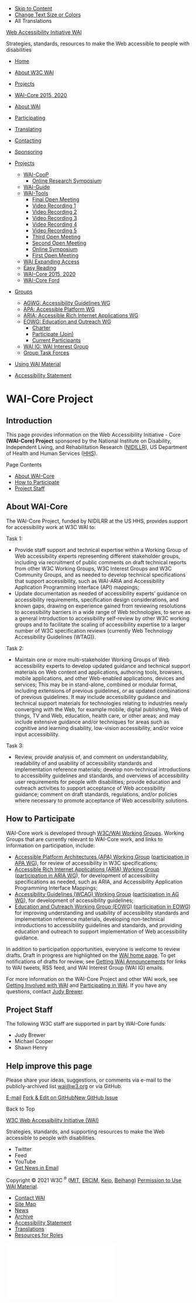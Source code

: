 -   [Skip to Content](#main)
-   [Change Text Size or Colors](/WAI/meta/customize/)
-   All Translations

<a href="/WAI/" class="home"><span class="wai"><span class="wa">Web Accessibility</span> <span class="i"><span class="initieative">Initiative</span> <span>WAI</span></span></span></a>

Strategies, standards, resources to make the Web accessible to people with disabilities



<!-- -->

-   [Home](/WAI/)
-   [About W3C WAI](/WAI/about/)
-   [Projects](/WAI/about/projects/)
-   [WAI-Core 2015, 2020](/WAI/about/projects/wai-core-2015/)

-   <a href="/WAI/about/" class="page-link"><span>About WAI</span></a>
-   <a href="/WAI/about/participating/" class="page-link"><span>Participating</span></a>
-   <a href="/WAI/about/translating/" class="page-link"><span>Translating</span></a>
-   <a href="/WAI/about/contacting/" class="page-link"><span>Contacting</span></a>
-   <a href="/WAI/about/sponsoring/" class="page-link"><span>Sponsoring</span></a>
-   <a href="/WAI/about/projects/" class="page-link"><span>Projects</span></a>
    -   <a href="/WAI/about/projects/wai-coop/" class="page-link"><span>WAI-CooP</span></a>
        -   <a href="/WAI/about/projects/wai-coop/symposium1/" class="page-link"><span>Online Research Symposium</span></a>
    -   <a href="/WAI/about/projects/wai-guide/" class="page-link"><span>WAI-Guide</span></a>
    -   <a href="/WAI/about/projects/wai-tools/" class="page-link"><span>WAI-Tools</span></a>
        -   <a href="/WAI/about/projects/wai-tools/final-open-meeting/" class="page-link"><span>Final Open Meeting</span></a>
        -   <a href="/WAI/about/projects/wai-tools/session1/" class="page-link"><span>Video Recording 1</span></a>
        -   <a href="/WAI/about/projects/wai-tools/session2/" class="page-link"><span>Video Recording 2</span></a>
        -   <a href="/WAI/about/projects/wai-tools/session3/" class="page-link"><span>Video Recording 3</span></a>
        -   <a href="/WAI/about/projects/wai-tools/session4/" class="page-link"><span>Video Recording 4</span></a>
        -   <a href="/WAI/about/projects/wai-tools/session5/" class="page-link"><span>Video Recording 5</span></a>
        -   <a href="/WAI/about/projects/wai-tools/third-open-meeting/" class="page-link"><span>Third Open Meeting</span></a>
        -   <a href="/WAI/about/projects/wai-tools/second-open-meeting/" class="page-link"><span>Second Open Meeting</span></a>
        -   <a href="/WAI/about/projects/wai-tools/symposium/" class="page-link"><span>Online Symposium</span></a>
        -   <a href="/WAI/about/projects/wai-tools/first-open-meeting/" class="page-link"><span>First Open Meeting</span></a>
    -   <a href="/WAI/expand-access/" class="page-link"><span>WAI Expanding Access</span></a>
    -   <a href="/WAI/about/projects/easy-reading/" class="page-link"><span>Easy Reading</span></a>
    -   <a href="/WAI/about/projects/wai-core-2015/" class="page-link"><span>WAI-Core 2015, 2020</span></a>
    -   <a href="/WAI/about/projects/wai-core-ford/" class="page-link"><span>WAI-Core Ford</span></a>
-   <a href="/WAI/about/groups/" class="page-link"><span>Groups</span></a>
    -   <a href="https://www.w3.org/WAI/GL/" class="page-link"><span>AGWG: Accessibility Guidelines WG</span></a>
    -   <a href="https://www.w3.org/WAI/APA/" class="page-link"><span>APA: Accessible Platform WG</span></a>
    -   <a href="https://www.w3.org/WAI/ARIA/" class="page-link"><span>ARIA: Accessible Rich Internet Applications WG</span></a>
    -   <a href="/WAI/about/groups/eowg/" class="page-link"><span>EOWG: Education and Outreach WG</span></a>
        -   <a href="/WAI/EO/charter-current" class="page-link"><span>Charter</span></a>
        -   <a href="/WAI/about/groups/eowg/participate/" class="page-link"><span>Participate (Join)</span></a>
        -   <a href="https://www.w3.org/groups/wg/eowg/participants" class="page-link"><span>Current Participants</span></a>
    -   <a href="/WAI/about/groups/waiig/" class="page-link"><span>WAI IG: WAI Interest Group</span></a>
    -   <a href="/WAI/about/groups/taskforces/" class="page-link"><span>Group Task Forces</span></a>
-   <a href="/WAI/about/using-wai-material/" class="page-link"><span>Using WAI Material</span></a>
-   <a href="/WAI/about/accessibility-statement/" class="page-link"><span>Accessibility Statement</span></a>

WAI-Core Project
================

Introduction
------------

This page provides information on the Web Accessibility Initiative - Core **(WAI-Core) Project** sponsored by the National Institute on Disability, Independent Living, and Rehabilitation Research ([NIDILLR](http://www.acl.gov/programs/NIDILRR/)), US Department of Health and Human Services ([HHS](http://www.hhs.gov/)).

Page Contents

-   <a href="#about-wai-core" id="markdown-toc-about-wai-core">About WAI-Core</a>
-   <a href="#how-to-participate" id="markdown-toc-how-to-participate">How to Participate</a>
-   <a href="#project-staff" id="markdown-toc-project-staff">Project Staff</a>

About WAI-Core
--------------

The WAI-Core Project, funded by NIDILRR at the US HHS, provides support for accessibility work at W3C WAI to:

Task 1:

-   Provide staff support and technical expertise within a Working Group of Web accessibility experts representing different stakeholder groups, including via recruitment of public comments on draft technical reports from other W3C Working Groups, W3C Interest Groups and W3C Community Groups, and as needed to develop technical specifications that support accessibility, such as WAI-ARIA and Accessibility Application Programming Interface (API) mappings;
-   Update documentation as needed of accessibility experts’ guidance on accessibility requirements, specification design considerations, and known gaps, drawing on experience gained from reviewing resolutions to accessibility barriers in a wide range of Web technologies, to serve as a general introduction to accessibility self-review by other W3C working groups and to facilitate the scaling of accessibility expertise to a larger number of W3C specification reviews (currently Web Technology Accessibility Guidelines (WTAG)).

Task 2:

-   Maintain one or more multi-stakeholder Working Groups of Web accessibility experts to develop updated guidance and technical support materials on Web content and applications, authoring tools, browsers, mobile applications, and other Web-enabled applications, devices and services; This may be in stand-alone, combined or modular format, including extensions of previous guidelines, or as updated combinations of previous guidelines. It may include accessibility guidance and technical support materials for technologies relating to industries newly converging with the Web, for example mobile, digital publishing, Web of things, TV and Web, education, health care, or other areas; and may include extensive guidance and/or techniques for areas such as cognitive and learning disability, low-vision accessibility, and/or voice input accessibility.

Task 3:

-   Review, provide analysis of, and comment on understandability, readability of and usability of accessibility standards and implementation reference materials; develop non-technical introductions to accessibility guidelines and standards, and overviews of accessibility user requirements for people with disabilities; provide education and outreach activities to support acceptance of Web accessibility guidance; comment on draft standards, regulations, and/or policies where necessary to promote acceptance of Web accessibility solutions.

How to Participate
------------------

WAI-Core work is developed through [W3C/WAI Working Groups](http://www.w3.org/WAI/groups). Working Groups that are currently relevant to WAI-Core work, and links to information on participation, include:

-   [Accessible Platform Architectures (APA) Working Group](http://www.w3.org/WAI/APA/) ([participation in APA WG](https://www.w3.org/WAI/APA/#contribute)), for review of accessibility in W3C specifications;
-   [Accessible Rich Internet Applications (ARIA) Working Group](http://www.w3.org/WAI/ARIA/) ([participation in ARIA WG](https://www.w3.org/WAI/ARIA/#contribute)), for development of accessibility specifications as needed, such as ARIA, and Accessibility Application Programming Interface Mappings;
-   [Accessibility Guidelines (WCAG) Working Group](http://www.w3.org/WAI/GL/) ([participation in AG WG](https://www.w3.org/WAI/GL/participation.html)), for development of accessibility guidelines;
-   [Education and Outreach Working Group (EOWG)](http://www.w3.org/WAI/EO/) ([participation in EOWG](https://www.w3.org/WAI/EO/participation.html)) for improving understanding and usability of accessibility standards and implementation reference materials, developing non-technical introductions to accessibility guidelines and standards, and providing education and outreach to support implementation of Web accessibility guidance.

In addition to participation opportunities, everyone is welcome to review drafts. Draft in progress are highlighted on the [WAI home page](http://www.w3.org/WAI/). To get notifications of drafts for review, see [Getting WAI Announcements](http://www.w3.org/WAI/about/announcements) for links to WAI tweets, RSS feed, and WAI Interest Group (WAI IG) emails.

For more information on the WAI-Core Project and other WAI work, see [Getting Involved with WAI](http://www.w3.org/WAI/about-links.html) and [Participating in WAI](http://www.w3.org/WAI/participation). If you have any questions, contact [Judy Brewer](http://www.w3.org/People/Brewer/).

Project Staff
-------------

The following W3C staff are supported in part by WAI-Core funds:

-   Judy Brewer
-   Michael Cooper
-   Shawn Henry

Help improve this page
----------------------

Please share your ideas, suggestions, or comments via e-mail to the publicly-archived list [wai@w3.org](mailto:wai@w3.org?subject=%5Ben%5D%20WAI-Core%20Project) or via GitHub.

<a href="mailto:wai@w3.org?subject=%5Ben%5D%20WAI-Core%20Project&amp;body=%5Bput%20comment%20here...%5D%5Cn%5CnI%20give%20permission%20to%20share%20this%20to%20a%20publicly-archived%20e-mail%20list.%22%7D" class="button"><span>E-mail</span></a> <a href="https://github.com/w3c/wai-about-wai/edit/master/_about/projects/wai-core-2015/index.md" class="button"><span>Fork &amp; Edit on GitHub</span></a><a href="https://github.com/w3c/wai-about-wai/issues/new" class="button"><span>New GitHub Issue</span></a>

Back to Top

<a href="https://www.w3.org/WAI/" class="largelink">W3C Web Accessibility Initiative (WAI)</a>

Strategies, standards, and supporting resources to make the Web accessible to people with disabilities.

-   Twitter
-   Feed
-   YouTube
-   <a href="https://www.w3.org/WAI/news/subscribe/" class="button">Get News in Email</a>

Copyright © 2021 W3C <sup>®</sup> ([MIT](https://www.csail.mit.edu/), [ERCIM](https://www.ercim.eu/), [Keio](https://www.keio.ac.jp/), [Beihang](https://ev.buaa.edu.cn)) [Permission to Use WAI Material](/WAI/about/using-wai-material/).

-   [Contact WAI](/WAI/about/contacting/)
-   [Site Map](/WAI/sitemap/)
-   [News](/WAI/news/)
-   [Archive](/WAI/sitemap/#archive)
-   [Accessibility Statement](/WAI/about/accessibility-statement/)
-   [Translations](/WAI/translations/)
-   [Resources for Roles](/WAI/roles/)

![](//www.w3.org/analytics/piwik/piwik.php?idsite=328&rec=1)

